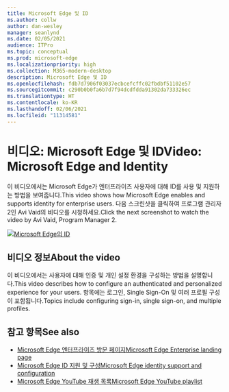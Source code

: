 ```yaml
---
title: Microsoft Edge 및 ID
ms.author: collw
author: dan-wesley
manager: seanlynd
ms.date: 02/05/2021
audience: ITPro
ms.topic: conceptual
ms.prod: microsoft-edge
ms.localizationpriority: high
ms.collection: M365-modern-desktop
description: Microsoft Edge 및 ID
ms.openlocfilehash: fdb7d7906f03037ecbcefcffc02fbdbf51102e57
ms.sourcegitcommit: c290b0b0fa6b7d7f94dcdfdda91302da733326ec
ms.translationtype: HT
ms.contentlocale: ko-KR
ms.lasthandoff: 02/06/2021
ms.locfileid: "11314581"
---
```

# <span data-ttu-id="e258e-103">비디오: Microsoft Edge 및 ID</span><span class="sxs-lookup"><span data-stu-id="e258e-103">Video: Microsoft Edge and Identity</span></span>

<span data-ttu-id="e258e-104">이 비디오에서는 Microsoft Edge가 엔터프라이즈 사용자에 대해 ID를 사용 및 지원하는 방법을 보여줍니다.</span><span class="sxs-lookup"><span data-stu-id="e258e-104">This video shows how Microsoft Edge enables and supports identity for enterprise users.</span></span> <span data-ttu-id="e258e-105">다음 스크린샷을 클릭하여 프로그램 관리자 2인 Avi Vaid의 비디오를 시청하세요.</span><span class="sxs-lookup"><span data-stu-id="e258e-105">Click the next screenshot to watch the video by Avi Vaid, Program Manager 2.</span></span>

[![Microsoft Edge의 ID](media/microsoft-edge-video-identity/0.png)](http://www.youtube.com/watch?v=8lRUKhR7ipA "Identity in Microsoft Edge")

## <span data-ttu-id="e258e-107">비디오 정보</span><span class="sxs-lookup"><span data-stu-id="e258e-107">About the video</span></span>

<span data-ttu-id="e258e-108">이 비디오에서는 사용자에 대해 인증 및 개인 설정 환경을 구성하는 방법을 설명합니다.</span><span class="sxs-lookup"><span data-stu-id="e258e-108">This video describes how to configure an authenticated and personalized experience for your users.</span></span> <span data-ttu-id="e258e-109">항목에는 로그인, Single Sign-On 및 여러 프로필 구성이 포함됩니다.</span><span class="sxs-lookup"><span data-stu-id="e258e-109">Topics include configuring sign-in, single sign-on, and multiple profiles.</span></span>

## <span data-ttu-id="e258e-110">참고 항목</span><span class="sxs-lookup"><span data-stu-id="e258e-110">See also</span></span>

- [<span data-ttu-id="e258e-111">Microsoft Edge 엔터프라이즈 방문 페이지</span><span class="sxs-lookup"><span data-stu-id="e258e-111">Microsoft Edge Enterprise landing page</span></span>](https://aka.ms/EdgeEnterprise)
- [<span data-ttu-id="e258e-112">Microsoft Edge ID 지원 및 구성</span><span class="sxs-lookup"><span data-stu-id="e258e-112">Microsoft Edge identity support and configuration</span></span>](microsoft-edge-security-identity.md)
- [<span data-ttu-id="e258e-113">Microsoft Edge YouTube 재생 목록</span><span class="sxs-lookup"><span data-stu-id="e258e-113">Microsoft Edge YouTube playlist</span></span>](https://www.youtube.com/playlist?list=PLXtHYVsvn_b-uXh1tMeYpT-0iD8tD3tFy)

